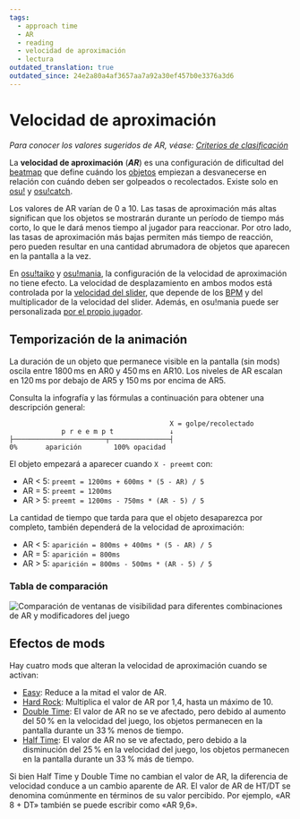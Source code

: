 ```yaml
---
tags:
  - approach time
  - AR
  - reading
  - velocidad de aproximación
  - lectura
outdated_translation: true
outdated_since: 24e2a80a4af3657aa7a92a30ef457b0e3376a3d6
---
```


# Velocidad de aproximación

*Para conocer los valores sugeridos de AR, véase: [Criterios de clasificación](/wiki/Ranking_criteria)*

La **velocidad de aproximación** (***AR***) es una configuración de dificultad del [beatmap](/wiki/Beatmap) que define cuándo los [objetos](/wiki/Gameplay/Hit_object) empiezan a desvanecerse en relación con cuándo deben ser golpeados o recolectados. Existe solo en [osu!](/wiki/Game_mode/osu!) y [osu!catch](/wiki/Game_mode/osu!catch).

Los valores de AR varían de 0 a 10. Las tasas de aproximación más altas significan que los objetos se mostrarán durante un período de tiempo más corto, lo que le dará menos tiempo al jugador para reaccionar. Por otro lado, las tasas de aproximación más bajas permiten más tiempo de reacción, pero pueden resultar en una cantidad abrumadora de objetos que aparecen en la pantalla a la vez.

En [osu!taiko](/wiki/Game_mode/osu!taiko) y [osu!mania](/wiki/Game_mode/osu!mania), la configuración de la velocidad de aproximación no tiene efecto. La velocidad de desplazamiento en ambos modos está controlada por la [velocidad del slider](/wiki/Gameplay/Hit_object/Slider/Slider_velocity), que depende de los [BPM](/wiki/Music_theory/Tempo) y del multiplicador de la velocidad del slider. Además, en osu!mania puede ser personalizada [por el propio jugador](/wiki/Game_mode/osu!mania#cambios-de-velocidad).

## Temporización de la animación

La duración de un objeto que permanece visible en la pantalla (sin mods) oscila entre 1800 ms en AR0 y 450 ms en AR10. Los niveles de AR escalan en 120 ms por debajo de AR5 y 150 ms por encima de AR5.

Consulta la infografía y las fórmulas a continuación para obtener una descripción general:

```
                                        X = golpe/recolectado
             p r e e m p t              ↓
├───────────────────────┬───────────────┤
0%       aparición        100% opacidad
```

El objeto empezará a aparecer cuando `X - preemt` con:

- AR < 5: `preemt = 1200ms + 600ms * (5 - AR) / 5`
- AR = 5: `preemt = 1200ms`
- AR > 5: `preemt = 1200ms - 750ms * (AR - 5) / 5`

La cantidad de tiempo que tarda para que el objeto desaparezca por completo, también dependerá de la velocidad de aproximación:

- AR < 5: `aparición = 800ms + 400ms * (5 - AR) / 5`
- AR = 5: `aparición = 800ms`
- AR > 5: `aparición = 800ms - 500ms * (AR - 5) / 5`

### Tabla de comparación

![](/wiki/shared/ARTable.jpg "Comparación de ventanas de visibilidad para diferentes combinaciones de AR y modificadores del juego")

## Efectos de mods

Hay cuatro mods que alteran la velocidad de aproximación cuando se activan:

- [Easy](/wiki/Gameplay/Game_modifier/Easy): Reduce a la mitad el valor de AR.
- [Hard Rock](/wiki/Gameplay/Game_modifier/Hard_Rock): Multiplica el valor de AR por 1,4, hasta un máximo de 10.
- [Double Time](/wiki/Gameplay/Game_modifier/Double_Time): El valor de AR no se ve afectado, pero debido al aumento del 50 % en la velocidad del juego, los objetos permanecen en la pantalla durante un 33 % menos de tiempo.
- [Half Time](/wiki/Gameplay/Game_modifier/Half_Time): El valor de AR no se ve afectado, pero debido a la disminución del 25 % en la velocidad del juego, los objetos permanecen en la pantalla durante un 33 % más de tiempo.

Si bien Half Time y Double Time no cambian el valor de AR, la diferencia de velocidad conduce a un cambio aparente de AR. El valor de AR de HT/DT se denomina comúnmente en términos de su valor percibido. Por ejemplo, «AR 8 + DT» también se puede escribir como «AR 9,6».

